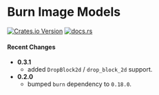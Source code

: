 # Burn Image Models

[![Crates.io Version](https://img.shields.io/crates/v/bimm)](https://crates.io/crates/bimm)
[![docs.rs](https://img.shields.io/docsrs/bimm)](https://docs.rs/bimm/latest/)

#### Recent Changes

* **0.3.1**
  * added `DropBlock2d` / `drop_block_2d` support.
* **0.2.0**
    * bumped `burn` dependency to `0.18.0`.
